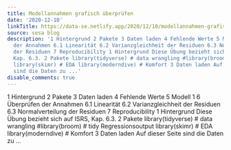```yaml
---
title: Modellannahmen grafisch überprüfen
date: '2020-12-10'
linkTitle: https://data-se.netlify.app/2020/12/10/modellannahmen-grafisch-%C3%BCberpr%C3%BCfen/
source: sesa blog
description: '1 Hintergrund 2 Pakete 3 Daten laden 4 Fehlende Werte 5 Modell 1 6 Überprüfen
  der Annahmen 6.1 Linearität 6.2 Varianzgleichheit der Residuen 6.3 Normalverteilung
  der Residuen 7 Reproducibility 1 Hintergrund Diese Übung bezieht sich auf ISRS,
  Kap. 6.3. 2 Pakete library(tidyverse) # data wrangling #library(broom) # tidy Regressionsoutput
  library(skimr) # EDA library(moderndive) # Komfort 3 Daten laden Auf dieser Seite
  sind die Daten zu ...'
disable_comments: true
---
```

1 Hintergrund 2 Pakete 3 Daten laden 4 Fehlende Werte 5 Modell 1 6 Überprüfen der Annahmen 6.1 Linearität 6.2 Varianzgleichheit der Residuen 6.3 Normalverteilung der Residuen 7 Reproducibility 1 Hintergrund Diese Übung bezieht sich auf ISRS, Kap. 6.3. 2 Pakete library(tidyverse) # data wrangling #library(broom) # tidy Regressionsoutput library(skimr) # EDA library(moderndive) # Komfort 3 Daten laden Auf dieser Seite sind die Daten zu ...